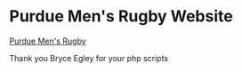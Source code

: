 # Purdue Men's Rugby Website

[Purdue Men's Rugby](http://web.ics.purdue.edu/~rugby/)

Thank you Bryce Egley for your php scripts

